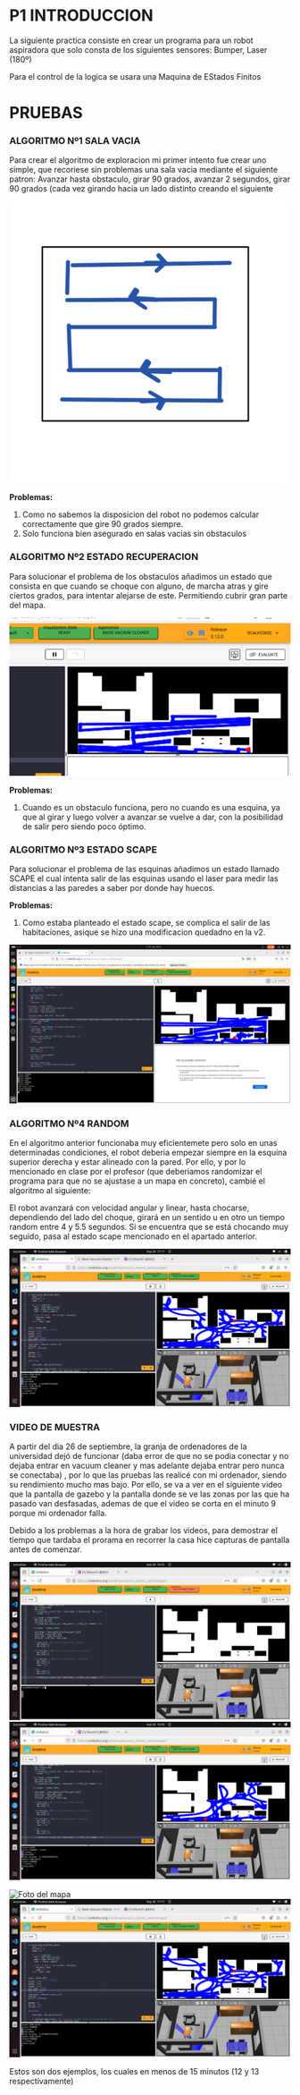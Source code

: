 
# P1 INTRODUCCION
La siguiente practica consiste en crear un programa para un robot aspiradora que solo consta de los siguientes sensores: Bumper, Laser (180º)

Para el control de la logica se usara una Maquina de EStados Finitos

# PRUEBAS
### ALGORITMO Nº1 SALA VACIA
Para crear el algoritmo de exploracion mi primer intento fue crear uno simple, que recoriese sin problemas una sala vacia mediante el siguiente patron: 
Avanzar hasta obstaculo, girar 90 grados, avanzar 2 segundos, girar 90 grados (cada vez girando hacia un lado distinto creando el siguiente

![patron de dibujo](Photo1.jpeg)


**Problemas:** 

1. Como no sabemos la disposicion del robot no podemos calcular correctamente que gire 90 grados siempre. 
2. Solo funciona bien asegurado en salas vacias sin obstaculos



### ALGORITMO Nº2 ESTADO RECUPERACION
Para solucionar el problema de los obstaculos añadimos un estado que consista en que cuando se choque con alguno, de marcha atras y gire ciertos grados, para intentar alejarse de este. Permitiendo cubrir gran parte del mapa. 

![Foto del mapa](Photo2.png)

**Problemas:** 
1. Cuando es un obstaculo funciona, pero no cuando es una esquina, ya que al girar y luego volver a avanzar se vuelve a dar, con la posibilidad de salir pero siendo poco óptimo.



### ALGORITMO Nº3 ESTADO SCAPE 
Para solucionar el problema de las esquinas añadimos un estado llamado SCAPE el cual intenta salir de las esquinas usando el laser para medir las distancias a las paredes a saber por donde hay huecos. 

**Problemas:** 
1. Como estaba planteado el estado scape, se complica el salir de las habitaciones, asique se hizo una modificacion quedadno en la v2.


 ![Foto del mapa](Photo3.png)

 ### ALGORITMO Nº4 RANDOM
En el algoritmo anterior funcionaba muy eficientemete pero solo en unas determinadas condiciones, el robot deberia empezar siempre en la esquina superior derecha y estar alineado con la pared. Por ello, y por lo mencionado en clase por el profesor (que deberiamos randomizar el programa para que no se ajustase a un mapa en concreto), cambié el algoritmo al siguiente:

El robot avanzará con velocidad angular y linear, hasta chocarse, dependiendo del lado del choque, girará en un sentido u en otro un tiempo random entre 4 y 5.5 segundos. Si se encuentra que se está chocando muy seguido, pasa al estado scape mencionado en el apartado anterior.

 ![Foto del mapa](Photo_finish1.png)


### VIDEO DE MUESTRA

A partir del dia 26 de septiembre, la granja de ordenadores de la universidad dejó de funcionar (daba error de que no se podia conectar y no dejaba entrar en vacuum cleaner y mas adelante dejaba entrar pero nunca se conectaba) , por lo que las pruebas las realicé con mi ordenador, siendo su rendimiento mucho mas bajo. Por ello, se va a ver en el siguiente video que la pantalla de gazebo y la pantalla donde se ve las zonas por las que ha pasado van desfasadas, ademas de que el video se corta en el minuto 9 porque mi ordenador falla. 

Debido a los problemas a la hora de grabar los videos, para demostrar el tiempo que tardaba el prorama en recorrer la casa hice capturas de pantalla antes de comenzar. 


 ![Foto del mapa](Photo_init.png)
 ![Foto del mapa](Photo_finish.png)

 ![Foto del mapa](Photo_finit1.png)
 ![Foto del mapa](Photo_finish1.png)

Estos son dos ejemplos, los cuales en menos de 15 minutos (12 y 13 respectivamente) 
